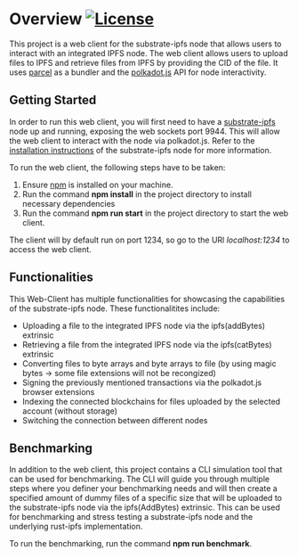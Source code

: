 # Overview [![License](https://img.shields.io/badge/License-Apache_2.0-blue.svg)](https://opensource.org/licenses/Apache-2.0)

This project is a web client for the substrate-ipfs node that allows users to interact with an integrated IPFS node. The web client allows users to upload files to IPFS and retrieve files from IPFS by providing the CID of the file. It uses [parcel](https://parceljs.org/) as a bundler and the [polkadot.js](https://polkadot.js.org/docs/) API for node interactivity.

## Getting Started 

In order to run this web client, you will first need to have a [substrate-ipfs](https://github.com/TDSoftware/substrate-ipfs) node up and running, exposing the web sockets port 9944.
This will allow the web client to interact with the node via polkadot.js. Refer to the [installation instructions](https://github.com/TDSoftware/substrate-ipfs/blob/master/README.md) of the substrate-ipfs node for more information.

To run the web client, the following steps have to be taken: 

1. Ensure [npm](https://www.npmjs.com/) is installed on your machine.
2. Run the command **npm install** in the project directory to install necessary dependencies
3. Run the command **npm run start** in the project directory to start the web client.

The client will by default run on port 1234, so go to the URl *localhost:1234* to access the web client.

## Functionalities

This Web-Client has multiple functionalities for showcasing the capabilities of the substrate-ipfs node. These functionalitites include: 

- Uploading a file to the integrated IPFS node via the ipfs(addBytes) extrinsic
- Retrieving a file from the integrated IPFS node via the ipfs(catBytes) extrinsic
- Converting files to byte arrays and byte arrays to file (by using magic bytes -> some file extensions will not be recongized)
- Signing the previously mentioned transactions via the polkadot.js browser extensions
- Indexing the connected blockchains for files uploaded by the selected account (without storage)
- Switching the connection between different nodes

## Benchmarking

In addition to the web client, this project contains a CLI simulation tool that can be used for benchmarking. The CLI will guide you through multiple steps where you definer your benchmarking needs and will then create a specified amount of dummy files of a specific size that will be uploaded to the substrate-ipfs node via the ipfs(AddBytes) extrinsic. This can be used for benchmarking and stress testing a substrate-ipfs node and the underlying rust-ipfs implementation.

To run the benchmarking, run the command **npm run benchmark**.

